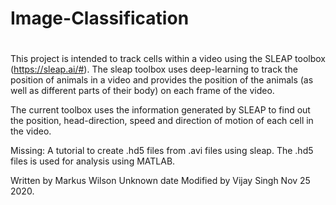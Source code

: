# Image-Classification
# 
This project is intended to track cells within a video using the SLEAP 
toolbox (https://sleap.ai/#). The sleap toolbox uses deep-learning to 
track the position of animals in a video and provides the position of the
animals (as well as different parts of their body) on each frame of the 
video. 

The current toolbox uses the information generated by SLEAP to find out 
the position, head-direction, speed and direction of motion of each cell
in the video.

Missing: A tutorial to create .hd5 files from .avi files using sleap. The 
.hd5 files is used for analysis using MATLAB.

Written by Markus Wilson Unknown date
Modified by Vijay Singh Nov 25 2020.